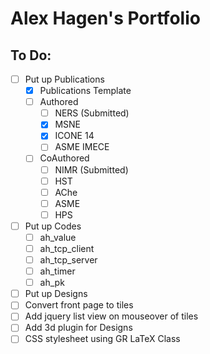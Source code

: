 # Alex Hagen's Portfolio

## To Do:
- [ ] Put up Publications
	- [x] Publications Template
	- [ ] Authored
		- [ ] NERS (Submitted)
		- [x] MSNE
		- [x] ICONE 14
		- [ ] ASME IMECE
	- [ ] CoAuthored
		- [ ] NIMR (Submitted)
		- [ ] HST
		- [ ] AChe
		- [ ] ASME
		- [ ] HPS
- [ ] Put up Codes
	- [ ] ah_value
	- [ ] ah_tcp_client
	- [ ] ah_tcp_server
	- [ ] ah_timer
	- [ ] ah_pk
- [ ] Put up Designs
- [ ] Convert front page to tiles
- [ ] Add jquery list view on mouseover of tiles
- [ ] Add 3d plugin for Designs
- [ ] CSS stylesheet using GR LaTeX Class